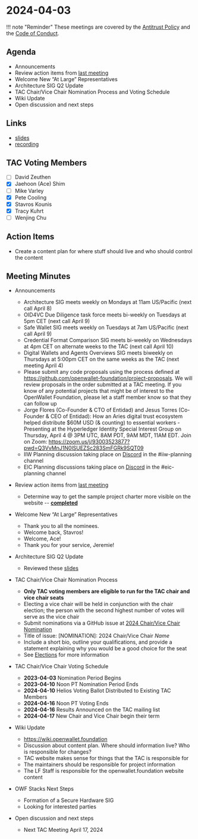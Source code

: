 # 2024-04-03

!!! note "Reminder"
    These meetings are covered by the [Antitrust Policy](../../governance/antitrust.md) and the [Code of Conduct](../../governance/code-of-conduct.md).

## Agenda
- Announcements
- Review action items from [last meeting](./2024-03-20.md#action-items)
- Welcome New “At Large” Representatives
- Architecture SIG Q2 Update
- TAC Chair/Vice Chair Nomination Process and Voting Schedule
- Wiki Update
- Open discussion and next steps

## Links
- [slides](https://docs.google.com/presentation/d/17nhsnURPUM7Tpz9kK6SbqDK5-_KJmg_2Wb6gqJQqizg/edit?usp=sharing)
- [recording](https://zoom.us/rec/share/uIA9hpRiBOJhs-ikP4djT4srK36bb7Iu51PiN3JdtClBPPpXaQjofVIAMNkSkSeJ.kZNgLTpk_3F16XDC)

## TAC Voting Members

- [ ] David Zeuthen
- [x] Jaehoon (Ace) Shim
- [ ] Mike Varley
- [x] Pete Cooling
- [x] Stavros Kounis
- [x] Tracy Kuhrt
- [ ] Wenjing Chu

## Action Items
- Create a content plan for where stuff should live and who should control the content

## Meeting Minutes

- Announcements
    - Architecture SIG  meets weekly on Mondays at 11am US/Pacific (next call April 8)
    - OID4VC Due Diligence task force meets bi-weekly on Tuesdays at 5pm CET (next call April 9)
    - Safe Wallet SIG meets weekly on Tuesdays at 7am US/Pacific (next call April 9)
    - Credential Format Comparison SIG meets bi-weekly on Wednesdays at 4pm CET on alternate weeks to the TAC (next call April 10)
    - Digital Wallets and Agents Overviews SIG meets biweekly on Thursdays at 5:00pm CET on the same weeks as the TAC (next meeting April 4)
    - Please submit any code proposals using the process defined at https://github.com/openwallet-foundation/project-proposals. We will review proposals in the order submitted at a TAC meeting. If you know of any potential projects that might be of interest to the OpenWallet Foundation, please let a staff member know so that they can follow up
    - Jorge Flores (Co-Founder & CTO of Entidad) and Jesus Torres (Co-Founder & CEO of Entidad): How an Aries digital trust ecosystem helped distribute $60M USD (& counting) to essential workers - Presenting at the Hyperledger Identity Special Interest Group on Thursday, April 4 @ 3PM UTC, 8AM PDT, 9AM MDT, 11AM EDT. Join on Zoom: https://zoom.us/j/93003523877?pwd=Q3VvMnJ1N0lSUEZSc283SmFGRk9SQT09
    - IIW Planning discussion taking place on [Discord](https://discord.gg/openwalletfoundation) in the #iiw-planning channel
    - EIC Planning discussions taking place on [Discord](https://discord.gg/openwalletfoundation) in the #eic-planning channel

- Review action items from [last meeting](./2024-03-20.md#action-items)
    - Determine way to get the sample project charter more visible on the website -- **[completed](https://github.com/openwallet-foundation/tac/pull/127)**

- Welcome New “At Large” Representatives
    - Thank you to all the nominees.
    - Welcome back, Stavros!
    - Welcome, Ace!
    - Thank you for your service, Jeremie!

- Architecture SIG Q2 Update
    - Reviewed these [slides](https://docs.google.com/presentation/d/1RanuUT2I_K4E0vuwc2qQ4ue7DhNLhbbkmrk6U6pLsnE/edit?usp=drive_link)

- TAC Chair/Vice Chair Nomination Process
    - **Only TAC voting members are eligible to run for the TAC chair and vice chair seats**
    - Electing a vice chair will be held in conjunction with the chair election; the person with the second highest number of votes will serve as the vice chair
    - Submit nominations via a GitHub issue at [2024 Chair/Vice Chair Nomination](https://github.com/openwallet-foundation/tac/issues/new?assignees=&labels=2024-chair-vice-chair-nomination&projects=&template=chair-vice-chair-nomination.md&title=%5BNOMINATION%5D%3A+2024+Chair%2FVice+Chair+_Name_)
    - Title of issue: [NOMINATION]: 2024 Chair/Vice Chair _Name_
    - Include a short bio, outline your qualifications, and provide a statement explaining why you would be a good choice for the seat
    - See [Elections](../../governance/elections.md) for more information

- TAC Chair/Vice Chair Voting Schedule
    - **2023-04-03** Nomination Period Begins
    - **2023-04-10** Noon PT Nomination Period Ends
    - **2024-04-10** Helios Voting Ballot Distributed to Existing TAC Members
    - **2024-04-16** Noon PT Voting Ends
    - **2024-04-16** Results Announced on the TAC mailing list
    - **2024-04-17** New Chair and Vice Chair begin their term

- Wiki Update
    - https://wiki.openwallet.foundation
    - Discussion about content plan. Where should information live? Who is responsible for changes?
    - TAC website makes sense for things that the TAC is responsible for
    - The maintainers should be responsible for project information
    - The LF Staff is responsible for the openwallet.foundation website content

- OWF Stacks Next Steps
    - Formation of a Secure Hardware SIG
    - Looking for interested parties
- Open discussion and next steps
    - Next TAC Meeting April 17, 2024


